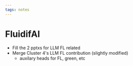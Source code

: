 ```yaml
---
tags: notes
---
```

# FluidifAI

- Fill the 2 pptxs for LLM FL related
- Merge Cluster 4's LLM FL contribution (slightly modified)
	- auxilary heads for FL, green, etc